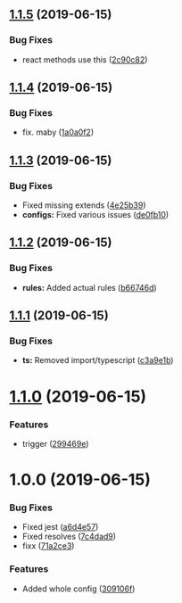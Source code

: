 ## [1.1.5](https://github.com/NieLeben/eslint-config-nieleben/compare/v1.1.4...v1.1.5) (2019-06-15)


### Bug Fixes

* react methods use this ([2c90c82](https://github.com/NieLeben/eslint-config-nieleben/commit/2c90c82))

## [1.1.4](https://github.com/NieLeben/eslint-config-nieleben/compare/v1.1.3...v1.1.4) (2019-06-15)


### Bug Fixes

* fix. maby ([1a0a0f2](https://github.com/NieLeben/eslint-config-nieleben/commit/1a0a0f2))

## [1.1.3](https://github.com/NieLeben/eslint-config-nieleben/compare/v1.1.2...v1.1.3) (2019-06-15)


### Bug Fixes

* Fixed missing extends ([4e25b39](https://github.com/NieLeben/eslint-config-nieleben/commit/4e25b39))
* **configs:** Fixed various issues ([de0fb10](https://github.com/NieLeben/eslint-config-nieleben/commit/de0fb10))

## [1.1.2](https://github.com/NieLeben/eslint-config-nieleben/compare/v1.1.1...v1.1.2) (2019-06-15)


### Bug Fixes

* **rules:** Added actual rules ([b66746d](https://github.com/NieLeben/eslint-config-nieleben/commit/b66746d))

## [1.1.1](https://github.com/NieLeben/eslint-config-nieleben/compare/v1.1.0...v1.1.1) (2019-06-15)


### Bug Fixes

* **ts:** Removed import/typescript ([c3a9e1b](https://github.com/NieLeben/eslint-config-nieleben/commit/c3a9e1b))

# [1.1.0](https://github.com/NieLeben/eslint-config-nieleben/compare/v1.0.0...v1.1.0) (2019-06-15)


### Features

* trigger ([299469e](https://github.com/NieLeben/eslint-config-nieleben/commit/299469e))

# 1.0.0 (2019-06-15)


### Bug Fixes

* Fixed jest ([a6d4e57](https://github.com/NieLeben/eslint-config-nieleben/commit/a6d4e57))
* Fixed resolves ([7c4dad9](https://github.com/NieLeben/eslint-config-nieleben/commit/7c4dad9))
* fixx ([71a2ce3](https://github.com/NieLeben/eslint-config-nieleben/commit/71a2ce3))


### Features

* Added whole config ([309106f](https://github.com/NieLeben/eslint-config-nieleben/commit/309106f))

